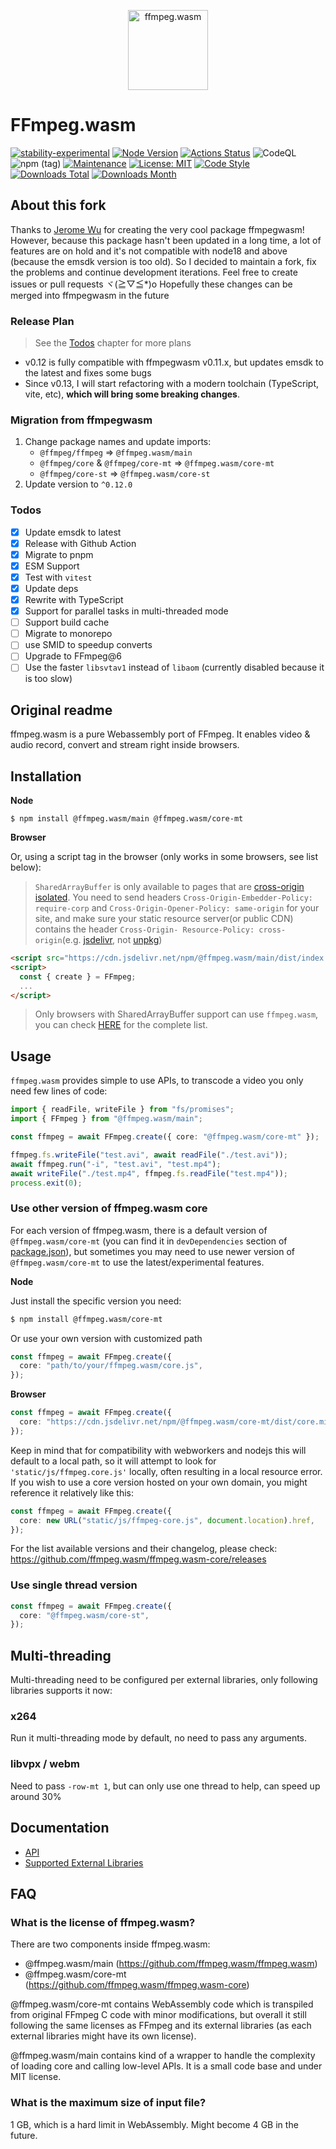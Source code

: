 <p align="center">
  <a href="#">
    <img alt="ffmpeg.wasm" width="128px" height="128px" src="./docs/images/ffmpegwasm-icon.png">
  </a>
</p>

# FFmpeg.wasm

[![stability-experimental](https://img.shields.io/badge/stability-experimental-orange.svg)](https://github.com/emersion/stability-badges#experimental)
[![Node Version](https://img.shields.io/node/v/@ffmpeg.wasm/main.svg)](https://img.shields.io/node/v/@ffmpeg.wasm/main.svg)
[![Actions Status](https://github.com/ffmpeg.wasm/ffmpeg.wasm/workflows/CI/badge.svg)](https://github.com/ffmpeg.wasm/ffmpeg.wasm/actions)
![CodeQL](https://github.com/ffmpeg.wasm/ffmpeg.wasm/workflows/CodeQL/badge.svg)
![npm (tag)](https://img.shields.io/npm/v/@ffmpeg.wasm/main/latest)
[![Maintenance](https://img.shields.io/badge/Maintained%3F-yes-green.svg)](https://github.com/ffmpeg.wasm/ffmpeg.wasm/graphs/commit-activity)
[![License: MIT](https://img.shields.io/badge/License-MIT-yellow.svg)](https://opensource.org/licenses/MIT)
[![Code Style](https://badgen.net/badge/code%20style/airbnb/ff5a5f?icon=airbnb)](https://github.com/airbnb/javascript)
[![Downloads Total](https://img.shields.io/npm/dt/@ffmpeg.wasm/main.svg)](https://www.npmjs.com/package/@ffmpeg.wasm/main)
[![Downloads Month](https://img.shields.io/npm/dm/@ffmpeg.wasm/main.svg)](https://www.npmjs.com/package/@ffmpeg.wasm/main)

## About this fork

Thanks to [Jerome Wu](https://github.com/jeromewu) for creating the very cool package ffmpegwasm!
However, because this package hasn't been updated in a long time, a lot of features are on hold and it's not compatible with node18 and above (because the emsdk version is too old). So I decided to maintain a fork, fix the problems and continue development iterations.
Feel free to create issues or pull requests ヾ(≧▽≦\*)o
Hopefully these changes can be merged into ffmpegwasm in the future

### Release Plan

> See the [Todos](#todos) chapter for more plans

- v0.12 is fully compatible with ffmpegwasm v0.11.x, but updates emsdk to the latest and fixes some bugs
- Since v0.13, I will start refactoring with a modern toolchain (TypeScript, vite, etc), **which will bring some breaking changes**.

### Migration from ffmpegwasm

1. Change package names and update imports:
   - `@ffmpeg/ffmpeg` => `@ffmpeg.wasm/main`
   - `@ffmpeg/core` & `@ffmpeg/core-mt` => `@ffmpeg.wasm/core-mt`
   - `@ffmpeg/core-st` => `@ffmpeg.wasm/core-st`
2. Update version to `^0.12.0`

### Todos

- [x] Update emsdk to latest
- [x] Release with Github Action
- [x] Migrate to pnpm
- [x] ESM Support
- [x] Test with `vitest`
- [x] Update deps
- [x] Rewrite with TypeScript
- [x] Support for parallel tasks in multi-threaded mode
- [ ] Support build cache
- [ ] Migrate to monorepo
- [ ] use SMID to speedup converts
- [ ] Upgrade to FFmpeg@6
- [ ] Use the faster `libsvtav1` instead of `libaom` (currently disabled because it is too slow)

## Original readme

ffmpeg.wasm is a pure Webassembly port of FFmpeg. It enables video & audio record, convert and stream right inside browsers.

## Installation

**Node**

```
$ npm install @ffmpeg.wasm/main @ffmpeg.wasm/core-mt
```

**Browser**

Or, using a script tag in the browser (only works in some browsers, see list below):

> `SharedArrayBuffer` is only available to pages that are [cross-origin isolated](https://developer.chrome.com/blog/enabling-shared-array-buffer/#cross-origin-isolation). You need to send headers `Cross-Origin-Embedder-Policy: require-corp` and `Cross-Origin-Opener-Policy: same-origin` for your site, and make sure your static resource server(or public CDN) contains the header `Cross-Origin- Resource-Policy: cross-origin`(e.g. [jsdelivr](https://jsdelivr.com), not [unpkg](https://unpkg.com))

```html
<script src="https://cdn.jsdelivr.net/npm/@ffmpeg.wasm/main/dist/index.global.js"></script>
<script>
  const { create } = FFmpeg;
  ...
</script>
```

> Only browsers with SharedArrayBuffer support can use `ffmpeg.wasm`, you can check [HERE](https://caniuse.com/sharedarraybuffer) for the complete list.

## Usage

`ffmpeg.wasm` provides simple to use APIs, to transcode a video you only need few lines of code:

```ts
import { readFile, writeFile } from "fs/promises";
import { FFmpeg } from "@ffmpeg.wasm/main";

const ffmpeg = await FFmpeg.create({ core: "@ffmpeg.wasm/core-mt" });

ffmpeg.fs.writeFile("test.avi", await readFile("./test.avi"));
await ffmpeg.run("-i", "test.avi", "test.mp4");
await writeFile("./test.mp4", ffmpeg.fs.readFile("test.mp4"));
process.exit(0);
```

### Use other version of ffmpeg.wasm core

For each version of ffmpeg.wasm, there is a default version of `@ffmpeg.wasm/core-mt` (you can find it in `devDependencies` section of [package.json](./package.json)), but sometimes you may need to use newer version of `@ffmpeg.wasm/core-mt` to use the latest/experimental features.

**Node**

Just install the specific version you need:

```sh
$ npm install @ffmpeg.wasm/core-mt
```

Or use your own version with customized path

```ts
const ffmpeg = await FFmpeg.create({
  core: "path/to/your/ffmpeg.wasm/core.js",
});
```

**Browser**

```ts
const ffmpeg = await FFmpeg.create({
  core: "https://cdn.jsdelivr.net/npm/@ffmpeg.wasm/core-mt/dist/core.min.js",
});
```

Keep in mind that for compatibility with webworkers and nodejs this will default to a local path, so it will attempt to look for `'static/js/ffmpeg.core.js'` locally, often resulting in a local resource error. If you wish to use a core version hosted on your own domain, you might reference it relatively like this:

```ts
const ffmpeg = await FFmpeg.create({
  core: new URL("static/js/ffmpeg-core.js", document.location).href,
});
```

For the list available versions and their changelog, please check: https://github.com/ffmpeg.wasm/ffmpeg.wasm-core/releases

### Use single thread version

```ts
const ffmpeg = await FFmpeg.create({
  core: "@ffmpeg.wasm/core-st",
});
```

## Multi-threading

Multi-threading need to be configured per external libraries, only following libraries supports it now:

### x264

Run it multi-threading mode by default, no need to pass any arguments.

### libvpx / webm

Need to pass `-row-mt 1`, but can only use one thread to help, can speed up around 30%

## Documentation

- [API](./docs/api.md)
- [Supported External Libraries](https://github.com/ffmpeg.wasm/ffmpeg.wasm-core#configuration)

## FAQ

### What is the license of ffmpeg.wasm?

There are two components inside ffmpeg.wasm:

- @ffmpeg.wasm/main (https://github.com/ffmpeg.wasm/ffmpeg.wasm)
- @ffmpeg.wasm/core-mt (https://github.com/ffmpeg.wasm/ffmpeg.wasm-core)

@ffmpeg.wasm/core-mt contains WebAssembly code which is transpiled from original FFmpeg C code with minor modifications, but overall it still following the same licenses as FFmpeg and its external libraries (as each external libraries might have its own license).

@ffmpeg.wasm/main contains kind of a wrapper to handle the complexity of loading core and calling low-level APIs. It is a small code base and under MIT license.

### What is the maximum size of input file?

1 GB, which is a hard limit in WebAssembly. Might become 4 GB in the future.

